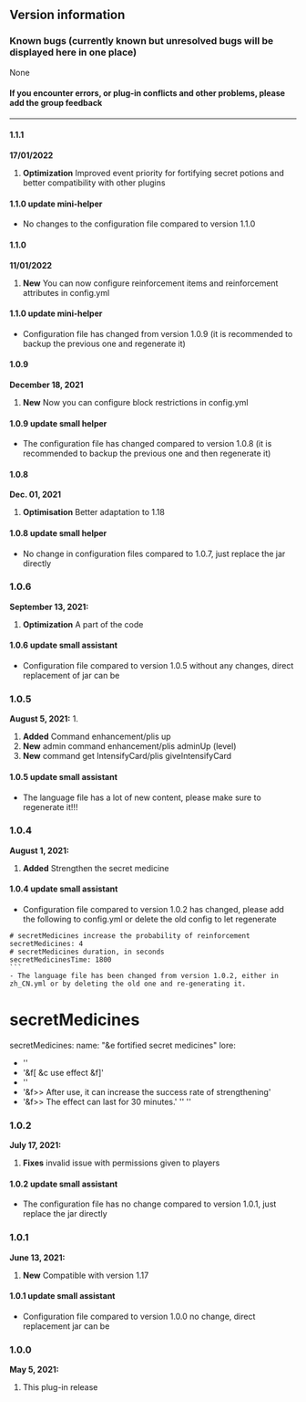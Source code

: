 ## Version information

### Known bugs (currently known but unresolved bugs will be displayed here in one place)
None

#### If you encounter errors, or plug-in conflicts and other problems, please add the group feedback

------------
#### 1.1.1
**17/01/2022**
1. **Optimization** Improved event priority for fortifying secret potions and better compatibility with other plugins

#### 1.1.0 update mini-helper
- No changes to the configuration file compared to version 1.1.0

#### 1.1.0
**11/01/2022**
1. **New** You can now configure reinforcement items and reinforcement attributes in config.yml

#### 1.1.0 update mini-helper
- Configuration file has changed from version 1.0.9 (it is recommended to backup the previous one and regenerate it)

#### 1.0.9
**December 18, 2021**
1. **New** Now you can configure block restrictions in config.yml

#### 1.0.9 update small helper
- The configuration file has changed compared to version 1.0.8 (it is recommended to backup the previous one and then regenerate it)

#### 1.0.8
**Dec. 01, 2021**
1. **Optimisation** Better adaptation to 1.18

#### 1.0.8 update small helper
- No change in configuration files compared to 1.0.7, just replace the jar directly

### 1.0.6
**September 13, 2021:**
1. **Optimization** A part of the code

#### 1.0.6 update small assistant
- Configuration file compared to version 1.0.5 without any changes, direct replacement of jar can be

### 1.0.5
**August 5, 2021:** 1.
1. **Added** Command enhancement/plis up
2. **New** admin command enhancement/plis adminUp (level)
3. **New** command get IntensifyCard/plis giveIntensifyCard

#### 1.0.5 update small assistant
- The language file has a lot of new content, please make sure to regenerate it!!!

### 1.0.4
**August 1, 2021:**
1. **Added** Strengthen the secret medicine

#### 1.0.4 update small assistant
- Configuration file compared to version 1.0.2 has changed, please add the following to config.yml or delete the old config to let regenerate
````
# secretMedicines increase the probability of reinforcement
secretMedicines: 4
# secretMedicines duration, in seconds
secretMedicinesTime: 1800
```
- The language file has been changed from version 1.0.2, either in zh_CN.yml or by deleting the old one and re-generating it.
````
# secretMedicines
secretMedicines:
name: "&e fortified secret medicines"
lore:
- ''
- '&f[ &c use effect &f]'
- ''
- '&f>> After use, it can increase the success rate of strengthening'
- '&f>> The effect can last for 30 minutes.'
'' ''

### 1.0.2
**July 17, 2021:**
1. **Fixes** invalid issue with permissions given to players

#### 1.0.2 update small assistant
- The configuration file has no change compared to version 1.0.1, just replace the jar directly

### 1.0.1
**June 13, 2021:**
1. **New** Compatible with version 1.17

#### 1.0.1 update small assistant
- Configuration file compared to version 1.0.0 no change, direct replacement jar can be

### 1.0.0
**May 5, 2021:**
1. This plug-in release
